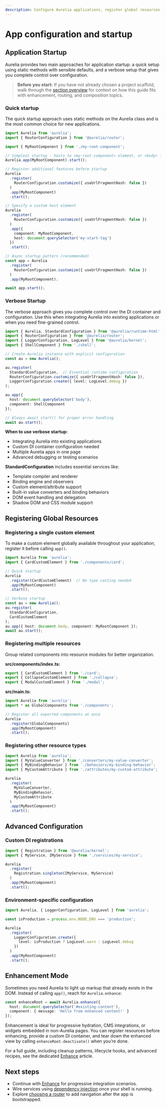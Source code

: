```yaml
---
description: Configure Aurelia applications, register global resources, and choose the startup pattern that fits your project.
---
```


# App configuration and startup

## Application Startup

Aurelia provides two main approaches for application startup: a quick setup using static methods with sensible defaults, and a verbose setup that gives you complete control over configuration.

> **Before you start:** If you have not already chosen a project scaffold, walk through the [section overview](README.md) for context on how this guide fits with enhancement, routing, and composition topics.

### Quick startup

The quick startup approach uses static methods on the Aurelia class and is the most common choice for new applications.

```typescript
import Aurelia from 'aurelia';
import { RouterConfiguration } from '@aurelia/router';

import { MyRootComponent } from './my-root-component';

// Simplest startup - hosts to <my-root-component> element, or <body> if not found
Aurelia.app(MyRootComponent).start();

// Register additional features before startup
Aurelia
  .register(
    RouterConfiguration.customize({ useUrlFragmentHash: false })
  )
  .app(MyRootComponent)
  .start();

// Specify a custom host element
Aurelia
  .register(
    RouterConfiguration.customize({ useUrlFragmentHash: false })
  )
  .app({
    component: MyRootComponent,
    host: document.querySelector('my-start-tag')
  })
  .start();

// Async startup pattern (recommended)
const app = Aurelia
  .register(
    RouterConfiguration.customize({ useUrlFragmentHash: false })
  )
  .app(MyRootComponent);

await app.start();
```

### Verbose Startup

The verbose approach gives you complete control over the DI container and configuration. Use this when integrating Aurelia into existing applications or when you need fine-grained control.

```typescript
import { Aurelia, StandardConfiguration } from '@aurelia/runtime-html';
import { RouterConfiguration } from '@aurelia/router';
import { LoggerConfiguration, LogLevel } from '@aurelia/kernel';
import { ShellComponent } from './shell';

// Create Aurelia instance with explicit configuration
const au = new Aurelia();

au.register(
  StandardConfiguration,  // Essential runtime configuration
  RouterConfiguration.customize({ useUrlFragmentHash: false }),
  LoggerConfiguration.create({ level: LogLevel.debug })
);

au.app({
  host: document.querySelector('body'),
  component: ShellComponent
});

// Always await start() for proper error handling
await au.start();
```

**When to use verbose startup:**
- Integrating Aurelia into existing applications
- Custom DI container configuration needed
- Multiple Aurelia apps in one page
- Advanced debugging or testing scenarios

**StandardConfiguration** includes essential services like:
- Template compiler and renderer
- Binding engine and observers  
- Custom element/attribute support
- Built-in value converters and binding behaviors
- DOM event handling and delegation
- Shadow DOM and CSS module support

## Registering Global Resources

### Registering a single custom element

To make a custom element globally available throughout your application, register it before calling `app()`.

```typescript
import Aurelia from 'aurelia';
import { CardCustomElement } from './components/card';

// Quick startup
Aurelia
  .register(CardCustomElement)  // No type casting needed
  .app(MyRootComponent)
  .start();

// Verbose startup
const au = new Aurelia();
au.register(
  StandardConfiguration,
  CardCustomElement
);
au.app({ host: document.body, component: MyRootComponent });
await au.start();
```

### Registering multiple resources

Group related components into resource modules for better organization.

**src/components/index.ts:**
```typescript
export { CardCustomElement } from './card';
export { CollapseCustomElement } from './collapse';
export { ModalCustomElement } from './modal';
```

**src/main.ts:**
```typescript
import Aurelia from 'aurelia';
import * as GlobalComponents from './components';

// Register all exported components at once
Aurelia
  .register(GlobalComponents)
  .app(MyRootComponent)
  .start();
```

### Registering other resource types

```typescript
import Aurelia from 'aurelia';
import { MyValueConverter } from './converters/my-value-converter';
import { MyBindingBehavior } from './behaviors/my-binding-behavior';
import { MyCustomAttribute } from './attributes/my-custom-attribute';

Aurelia
  .register(
    MyValueConverter,
    MyBindingBehavior,
    MyCustomAttribute
  )
  .app(MyRootComponent)
  .start();
```

## Advanced Configuration

### Custom DI registrations

```typescript
import { Registration } from '@aurelia/kernel';
import { MyService, IMyService } from './services/my-service';

Aurelia
  .register(
    Registration.singleton(IMyService, MyService)
  )
  .app(MyRootComponent)
  .start();
```

### Environment-specific configuration

```typescript
import Aurelia, { LoggerConfiguration, LogLevel } from 'aurelia';

const isProduction = process.env.NODE_ENV === 'production';

Aurelia
  .register(
    LoggerConfiguration.create({
      level: isProduction ? LogLevel.warn : LogLevel.debug
    })
  )
  .app(MyRootComponent)
  .start();
```

## Enhancement Mode

Sometimes you need Aurelia to light up markup that already exists in the DOM. Instead of calling `app()`, reach for `Aurelia.enhance`:

```typescript
const enhanceRoot = await Aurelia.enhance({
  host: document.querySelector('#existing-content'),
  component: { message: 'Hello from enhanced content!' }
});
```

Enhancement is ideal for progressive hydration, CMS integrations, or widgets embedded in non-Aurelia pages. You can register resources before enhancing, provide a custom DI container, and tear down the enhanced view by calling `enhanceRoot.deactivate()` when you’re done.

For a full guide, including cleanup patterns, lifecycle hooks, and advanced recipes, see the dedicated [Enhance](enhance.md) article.

## Next steps

- Continue with [Enhance](enhance.md) for progressive integration scenarios.
- Wire services using [dependency injection](dependency-injection.md) once your shell is running.
- Explore [choosing a router](routing/choosing-a-router.md) to add navigation after the app is bootstrapped.
